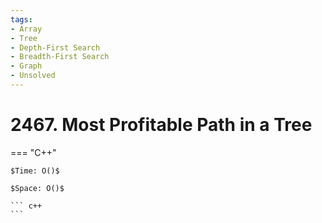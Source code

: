 ```yaml
---
tags:
- Array
- Tree
- Depth-First Search
- Breadth-First Search
- Graph
- Unsolved
---
```



# 2467. Most Profitable Path in a Tree

=== "C++"

    $Time: O()$

    $Space: O()$

    ``` c++
    ```